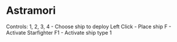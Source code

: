 # Astramori

Controls:
1, 2, 3, 4 - Choose ship to deploy
Left Click - Place ship
F - Activate Starfighter
F1 - Activate ship type 1
